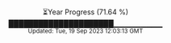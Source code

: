 <p align="center">
⏳Year Progress (71.64 %) <br>
█████████████████████▁▁▁▁▁▁▁▁▁ <br>
<sub>Updated: Tue, 19 Sep 2023 12:03:13 GMT</sub>
</p>

